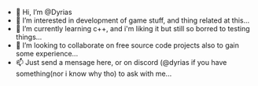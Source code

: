 - 👋 Hi, I’m @Dyrias
- 👀 I’m interested in development of game stuff, and thing related at this...
- 🌱 I’m currently learning c++, and i'm liking it but still so borred to testing things...
- 💞️ I’m looking to collaborate on free source code projects also to gain some experience...
- 📫 Just send a mensage here, or on discord (@dyrias if you have something(nor i know why tho) to ask with me...
